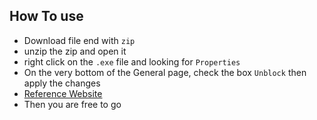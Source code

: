 ## How To use 
- Download file end with `zip` 
- unzip the zip and open it 
- right click on the `.exe` file and looking for `Properties` 
- On the very bottom of the General page, check the box `Unblock` then apply the changes 
 - [Reference Website](https://www.thewindowsclub.com/microsoft-defender-smartscreen-prevented-an-unrecognized-app-from-starting)
- Then you are free to go 